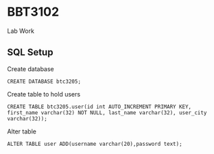 # BBT3102
Lab Work

## SQL Setup
Create database

```CREATE DATABASE btc3205;```

Create table to hold users

``` CREATE TABLE btc3205.user(id int AUTO_INCREMENT PRIMARY KEY, first_name varchar(32) NOT NULL, last_name varchar(32), user_city varchar(32)); ```

Alter table

``` ALTER TABLE user ADD(username varchar(20),password text); ```
